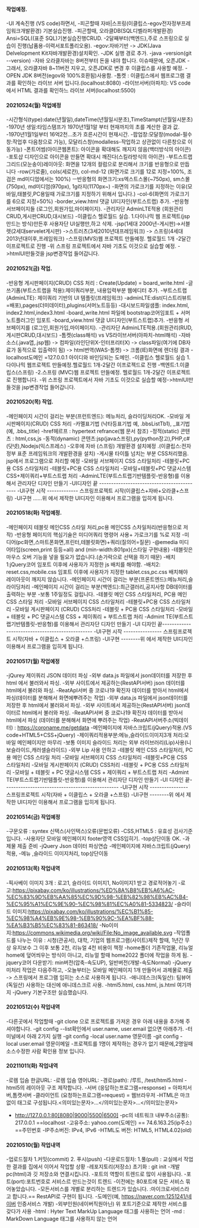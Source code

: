 #### 작업예정.
-UI 계속진행 (VS code)하면서, 
-피곤할때 자바|스프링(이클립스-egov전자정부프레임워크개발환경) 기본실습진행. 
-피곤할때, 오라클DB(SQL디벨라퍼개발환경) Ansi=SQL((표준 SQL)기본실습진행CRUD.
-2달째부터(백엔드),주로 스프링으로 실습이 진행(납품용-이력서포트폴리오용).
-egov:자바기반 -> JDK(Java Delvelopment Kit자바개발환경)설치확인.
-JDK 실행 경로 추가.
-java -version(git --version)
-자바 오라클자바는 8버전부터 돈을 내야 합니다. 이슈때문에, 오픈JDK
-그래서, 오라클자바 8~11버전 지우고, 오픈JDK로 변경 후 이클립스를 사용할 예정.
-OPEN JDK 8버전(egov와 100%호환됨)사용함.
-톰켓 : 이클립스에서 웹프로그램 결과를 확인하는 라이브 서버 입니다.(localhost:8080)
-라이브서버(아파치): VS code에서 HTML 결과를 확인하느 라이브 서버(localhost:5500)
#### 20210524(월) 작업예정
-시간형식(type):date(년월일),dateTime(년월일시분초),TimeStampt(년월일시분초)
-1970년 생일:타임스탬프가 1970년1월1알 부터 현재까지의 초를 계산한 결과 값.
-1970년1월1일부터 16억2천...초가 흐른시간이 현재시간.
-팝업창:모달창(modal-필수창:작업후 다음창으로 가능), 모달리스창(modalless-작업하고 상관없이 다른창으로 이동가능)
-폰트어썸(아이콘웹폰트): 아이콘을 확대해도 깨지지 않음(백터방식의 아이콘)
-포토샵 디자인으로 아이콘을 만들면 확대시 깨진다(스킬라방식의 아이콘)
-부트스트랩 그리드(모눈송이)레이아웃: 화면을 12개의 컬럼으로 분리해서 크기를 반응형으로 만듭니다
-row(가로줄), cols(세로칸), col-md-12 (화면가로 크기를 12로 지정=100%, 조검은 md미디엄에서는 100%)
ㅡ반응형의 화면크기:xs엑스트스몰(~750px), sm스몰(750px), md미디엄(970px), 1g라지(1170px~)
-화면의 가로크기를 지정하는 이유(모바일,태블릿,PC용일때 가로크기를 지정하기 위해서 입니다.)
-col-6(화면의 가로크기를 6으로 지정=50%)
-border_view.html 댓글 UI디자인(부트스트랩) 추가.
-반응형 서브페이지들 (로그인,회원가입,마이페이지).
-관리자단 AdminLTE적용 (회원관리CRUD,게시판CRUD,대시보드)
-이클립스 헬로월드 실습. 1.다이나믹 웹 프로젝트(jsp만드는 방식)만든후 사용자단 UI실행만,하고 삭제.
-jsp(1세대 2000년-게시판)->서블렛(2세대servelet게시판) ->스트러츠(3세2010년대프레임워크) -> 스프링(4세대2013년대이후,프레임워크)
-스프링(MVS)웹 프로젝트 만들예정. 헬로월드 1개 -2달간 이프로젝트로 진행
-위 스프링 프로젝트에서 자바 기초도 이것으로 실습할 예정. ->htmlUI만들것을 jsp변경작업 들어갑니다.
#### 20210521(금) 작업.
-반응형 게시판페이지(CRUD) CSS 처리 : Create(Update) = board_write.html
-글쓰기폼(부트스트랩을 적용):제이쿼리부분, 내용입력부분 웹에디터 추가.
-부트스트랩(AdminLTE): 제이쿼리 기반의 UI 템플릿(프레임워크)
-adminLTE:dist(디스트리뷰트=배포),pages(더미데이터),plugins(서머노트등등)
-대시보드파일샘플: index.html, index2.html,index3.html
-board_write.html 파일에 bootstrap코어임포트 + 서머노트플러그인 임포트
-board_view.html 댓글 UI디자인(부트스트랩)추가.
-반응형 서브페이지를 (로그인,회원가입,마이페이지).
-관리자단 AdminLTE적용.(회원관리(RUD,게시판CRUD,대시보드)
-톰켓(class해석)  vs  VS라이브서버(아파치-html해석)
-자바소스(.java앱,.jsp웹) -> 컴파일(라인단위X-인터프리터X) -> class파일(여기에 DB자료가 동적으로 입출력이 됨) -> html번역(WAS-톰켓) -> 크롬(IE)화면에 렌더링 결과
-localhost도메인 =127.0.0.1 아이디와 바인딩되는 도메인.
-이클립스 헬로월드 실습 1.다이나믹 웹프로젝트 만들예정.헬로월드 1개-2달간 이프로젝드로 진행
-백엔트:1.이클립스(스프링)
-2.스프링 (MVC)웹 프로젝트 만들예정. 헬로월드 1개-2달간 이프로젝트로 진행합니다.
-위 스프링 프로젝트에서 자바 기초도 이것으로 실습할 예정->htmlUI만들것을 jsp변경작업 들어갑니다.


#### 20210520(목) 작업.
-메인페이지 시간이 걸리는 부분(프런트엔드): 메뉴처리, 슬라이딩처리OK.
-모바일 게시판페이지(CRUD) CSS 처리
-카멜표기법 (낙타등표기법 예, .bbsListTb1), _표기법(예, .bbs_title)
-href헤르프 : hypertext refrance(웹 문서 참조)
-정적(static) 콘텐츠 : html,css,js
-동적(dynamic) 콘텐츠:jsp(java스프링),py(python장고),PHP,c#(닷넷),Nodejs(익스프레스)
-오후에 자바 (스프링) 개발환경 설치예정 .(이클립스:전자정부 표준 프레임워크의 개발환경을 설치)
-게시물 타이틀 넘치는 부분 CSS처리했음. jsp에서 프로그램으로 처리할 예정
-모바일 서브페이지 CSS 스타일처리
-테블릿+PC용 CSS 스타일처리
-테블릿+PC용 CSS 스타일처리
-모바일+테블릿+PC 댓글시스템 CSS+제이쿼리+부트스트랩 처리
-AdminLTE(부트스트랩기반템플릿-반응형)를 이용해서 관리자단 디자인 만들기
-UI디자인 끝 -------------------------------------------
-UI구현 시작 ------------- 스프링프로젝트 시작(이클립스+자바+오라클+스프링)
-UI구현 ......위 에서 제작한 UI디자인 이용해서 프로그램을 입히게 됩니다.

#### 20210518(화) 작업예정.
-메인페이지 테블릿 메인CSS 스타일 처리,pc용 메인CSS 스차일처리(반응형으로 저작)
-반응형 페이지의 핵심기술은 미디어쿼리 명령어 사용+ 가로크기를 %로 지정
-미디어(pc화면,스마트폰화면,프린터,테블릿화면)+쿼리(질의어=질문)
-@emedia 미디어타입(screen,print 등등=all) and (min-width:801px){스타일 구현내용}
-테블릿은 마우스 오버 기능을 넣을 필요가 없습니다.(손가락으로 선택을 하기 때문)
-배치1:jQuery코어 임포트 이후에 사용자가 지정한 js 배치를 해야함.
-배치2: reset.css,mobile.css 임포트 이후에 사용자가 지정한 tablet.css,pc.css 배치해야 레이아웃이 깨지지 않습니다.
-메인페이지 시간이 걸리는 부분(프론트엔드):메뉴처리,슬라이딩처리
-메인페이지 시간이 걸리는 부분(백엔드):최근갤러리,공지사항 DB데이터를 출력하는 부분
-보통 1주일정도 걸립니다.
-테블릿 메인 CSS 스타일처리, PC용 메인 CSS 스타일 처리
-모바일 서브페이지 CSS 스타일처리
-테블릿+PC용 CSS 스타일처리
-모바일 게시판페이지 (CRUD) CSS처리
-테블릿 + PC용 CSS 스타일처리
-모바일 + 테블릿 + PC 댓글시스템 CSS + 제이쿼리 + 부트스트랩 처리 
-Admint TE(부트스트랩기반템플릿-반응형)를 이용해서 관리자단 디자인 만들기
-UI 디자인 끝------------------------------------------------
-UI구현 시작 ---------------- 스프링프로젝트 시작(자바 + 이클립스 + 오라클 +스프링)
-UI구현 --------위 에서 제작한 UI디자인 이용해서 프로그램을 입히게 됩니다.

#### 20210517(월) 작업예정
-jQurey 제이쿼리 JSON 데이터 파싱
-외부 data.js 파일에서 json데이터를 저장한 후 html 에서 불러와서 파싱.
-외부 사이트에서 제공하는(RestAPI서버) json 데이터를 html에서 불러와 파싱.
-ReatApI서버 중 코로나19 확진자 데이터를 받아서 html에서 파싱(데이터를 분해해서 화면에뿌려주는 작업)
-외부 data.js 파일에서 json데이터를 저장한 후 html에서 불러와서 파싱.
-외부 사이트에서 제공하는(RestAPI서버) json데이터르 html에서 불러와 파싱.
-ReatAPI서버 중 코로나19 확진자 데이터를 받아서 html에서 파싱 (데이터를 분해해서 화면에 뿌려주는 작업)
-ReatAPI서버주소(빅데이터) : https://coroname.me/getdata
-메인페이지에 자바스크립트(jQuery)적용.(VS code+HTML5+CSS+jQuery)
-제이쿼리적용부분:메뉴,슬라이드이미지3개 처리:모바일 메인페이지만 마무리
-보통 이미지 슬라이드 처리는 외부 라이브러리(Lip)사용(니보슬라이드,캐러셀슬라이드)
-외부 Lip 사용 안하고
-테블릿 메인 CSS 스타일처리, PC용 메인 CSS 스타일 처리
-모바일 서브페이지 CSS 스타일처리
-테블릿+PC용 CSS 스타일처리
-모바일 게시판페이지 (CRUD) CSS처리
-테블릿 + PC용 CSS 스타일처리
-모바일 + 테블릿 + PC 댓글시스템 CSS + 제이쿼리 + 부트스트랩 처리 
-Admint TE(부트스트랩기반템플릿-반응형)를 이용해서 관리자단 디자인 만들기
-UI 디자인 끝------------------------------------------------
-UI구현 시작 ---------------- 스프링프로젝트 시작(자바 + 이클립스 + 오라클 +스프링)
-UI구현 --------위 에서 제작한 UI디자인 이용해서 프로그램을 입히게 됩니다.

#### 20210514(금) 작업예정
-구문오류 : syntex 신택스(사인택스)오류(문법오류)
-CSS,HTML5 : 유효성 검사기준입니다.
-사용자단 모바일 메인페이지 footer영역 CSS입히기.
-top상단이동 OK.
-과제물 제출 준비
-jQuery Json 데이터 파싱연습
-메인페이지에 자바스크립트(jQuery)적용,
-메뉴 ,슬라이드 이미지처리, top상단이동


#### 20210513(목) 작업내역
-픽사베이 이미지 3개 : 로고1, 슬라이드 이미지1, No이미지1 받고 경로적어놓기
-로고:https://pixabay.com/ko/illustrations/%ED%8A%B8%EB%A6%AC-%EC%83%9D%EB%AA%85%EC%9D%98-%EB%82%98%EB%AC%B4-%EC%95%A1%EC%9E%90-%EC%98%81%EC%A0%81-5334823/
-슬라이드 이미지:https://pixabay.com/ko/illustrations/%EC%B1%85-%EC%98%A4%EB%9E%98-%EB%90%9C-%EA%BF%88-%EA%B3%B5%EC%83%81-863418/
-No이미지:https://commons.wikimedia.org/wiki/File:No_image_available.svg
-작업폴드를 나누는 이유 : 시청(관공서), 대학, 기업의 웹프로그램(사이트)제작 할때, 1년간 무상 유지보수 그 이후 보통 2천, 리뉴얼 4천 비용이 책정
-home폴더 기존작업물, 리뉴얼 home에 덮어씌우는 방식이 아니고, 리뉴얼 할때 home2022 폴더에 작업을 하게 됨.
-jquery코어 다운받기: min버전(압축-속도UP), 일반버전(개발-속도Normal)
-jQuery 미처리 작업은 다음주하고,
-오늘부터는 모바일 메인페이지 1개 만들어서 과제물로 제출 -> 스프링에서 프로그램 입히는 소스로 사용하게 됩니다.
-애니데스크(독일산): 팀뷰어(독일산) 사용하는 대신에 애니데스크르 사용.
-html5.html, css.html, js.html 여기까지
-jQuery 기본구조만 실습했습니다.

#### 20210512(수) 작업내역
-다른곳에서 작업할때
-git clone 으로 프로젝트를 가져온 경우 아래 내용을 추가해 주셔야합니다.
-git config --list확인에서 user.name, user.email 없으면 아래추가.
-터미널에서 아래 2가지 실행
-git config  -local user.name 영문이름
-git config  -local user.email 영문이메일
-프로젝트를 1명이 제작하는 경우가 없기 때문에,2명일때 소스수정한 사람 확인용 정보 입니다.

#### 20211011(화) 작업내역
-로렘 입숨 한글URL:
-로렘 입숨 영어URL:
-경로(path): /루트, /test/html5.html
-html5의 레이아웃 구조 제작합니다.
-서버 (응답하는프로그램=response) = 아파치서버,톰캣서버
-클라이언트 (요청하는프로그램=request) = 웹브라우저
-HTML은 마크없이 태그로 구성됩니다.<의미있는문자>...</의미있는문자>...</의미있는문자>
- http://127.0.0.1:80[8080|9000|5500|6500]
-pc의 네트워크 내부주소(공통): 217.0.0.1 ==localhost
-고유주소: yahoo.com(도메인) == 74.6.163.25(ip주소) ==주민번호
-IP주소버진: IPv4, IPv6
-HTML도 버전: HTML5, HTML4.02(old)

#### 20210510(월) 작업내역
-업로드절차 1.커밋(commit) 2. 푸시(push)
-다운로드절차: 1.풀(pull) : 교실에서 작업한 결과를 집에서 이어서 작업할 상황
-레포지토리(저장소) 초기화 : git init
-개발pc(html)과 깃 저장소와 연결시킵니다.
-포트의 역할이 트렌드로 많이 사용됩니다.
-포트(port):포트번호로 서비스르 만드는것이 트렌드
-이전에는 80포트에 모든 서비스 묶어놓았습니다.
-모든서비스를 개별로 분리하는 트렌드가 있습니다. :마이크로서비스라고 합니다.== RestAPI로 구현이 됩니다.
-도메인(예, https://naver.com:1251241/네이버 인증서비스 개발)
-외부인원(네이버직원아닌) 위 포트기준으로 제작한 서비스를 갖다가 사용
-html : Hyter Text MarkUp Language 태그를 사용하는 언어
-md : MarkDown Language 태그를 사용하지 않는 언어
